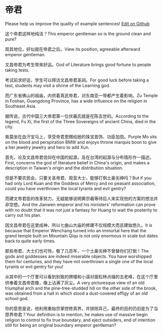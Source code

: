 # 帝君

Please help us improve the quality of example sentences! [Edit on Github](https://github.com/jiyushe/jiyu-example-sentence-source/blob/main/chinese/dijun.md)

<p><span class="chinese">这个帝君这样地纯洁？</span><span class="english">This emperor gentleman so is the ground clean and pure?</span></p>

<p><span class="chinese">观其地位，好似就在帝君之后。</span><span class="english">View its position, agreeable afterward emperor gentleman.</span></p>

<p><span class="chinese">文昌帝君为考生带来好运。</span><span class="english">God of Literature brings good fortune to people taking tests.</span></p>

<p><span class="chinese">考试前求好运，学生可以拜访文昌帝君圣祠。</span><span class="english">For good luck before taking a test, students may visit a shrine of the Learning god.</span></p>

<p><span class="chinese">而广东省佛山的祖庙，内供着真武帝君，对东南亚一带都产生着影响。</span><span class="english">Zu Temple in Foshan, Guangdong Province, has a wide influence on the religion in Southeast Asia.</span></p>

<p><span class="chinese">据传说，古代中国三大帝君第一位伏羲氏就是在陈去世的。</span><span class="english">According to the legend, Fu Xi, the first of the Three Sovereigns of ancient China, died in the city.</span></p>

<p><span class="chinese">紫莫坐在血汗宝马上，享受帝君恩赐给她的珠宝首饰、功臣加勋。</span><span class="english">Purple Mo sits on the blood and perspiration BMW and enjoys throne marquis boon to give a her jewelry jewelry and hero to add Xun.</span></p>

<p><span class="chinese">首先，论及文昌帝君信仰在中国的起源，及在台湾的起源与分布情形作一描述。</span><span class="english">First, concerns the god of literature belief in China's origin, and makes a description in Taiwan's origin and the distribution situation.</span></p>

<p><span class="chinese">但是不要农民会，只要关圣帝君、观音大士，能够打倒土豪劣绅吗？</span><span class="english">But if you had only Lord Kuan and the Goddess of Mercy and no peasant association, could you have overthrown the local tyrants and evil gentry?</span></p>

<p><span class="chinese">而建文帝君臣的改革努力，无疑能够说明黄宗羲等待后人来实现他的方案的想法并非空想。</span><span class="english">And the Jianwen emperor and his ministers' reformation can prove with no doubt that it was not just a fantasy for Huang to wait the posterity to carry out his plan.</span></p>

<p><span class="chinese">因文昌帝君在这里成神，所以七曲山大庙的修建不仅规模大而且建始悠久。</span><span class="english">It is because that Emperor Wenchang turned into an immortal here that the grand temple built on Mountain Qiqu is not only enormous in scale but dates back to quite early times.</span></p>

<p><span class="chinese">那些帝君、大士们也可怜，敬了几百年，一个土豪劣绅不曾替你们打倒！</span><span class="english">The gods and goddesses are indeed miserable objects. You have worshipped them for centuries, and they have not overthrown a single one of the local tyrants or evil gentry for you!</span></p>

<p><span class="chinese">从其中的一个厅里可以看到别致的牌楼和小溪对面松林点缀的五老峰，在这个厅里供奉着文昌帝君像，像上沾满了灰尘。</span><span class="english">A very picturesque view of an old triumphal arch and the pine-tree-studded hill on the other side of the brook, was obtained from a hall in which stood a dust-covered effigy of an old school god.</span></p>

<p><span class="chinese">你的意思是说，他利用重始宗掌控修真界，并排除异己，最终的目的仍旧是为了当原界帝君？</span><span class="english">Your definition is to mention, he makes use of massive begin religion to control to fix true boundary, and eject outsiders, end of intention still for being an original boundary emperor gentleman?</span></p>

